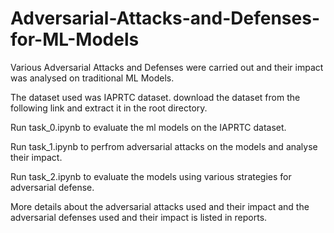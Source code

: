 # Adversarial-Attacks-and-Defenses-for-ML-Models

Various Adversarial Attacks and Defenses were carried out and their impact was analysed on traditional ML Models.

The dataset used was IAPRTC dataset. download the dataset from the following link and extract it in the root directory.

Run task_0.ipynb to evaluate the ml models on the IAPRTC dataset.

Run task_1.ipynb to perfrom adversarial attacks on the models and analyse their impact.

Run task_2.ipynb to evaluate the models using various strategies for adversarial defense.

More details about the adversarial attacks used and their impact and the adversarial defenses used and their impact is listed in reports.
